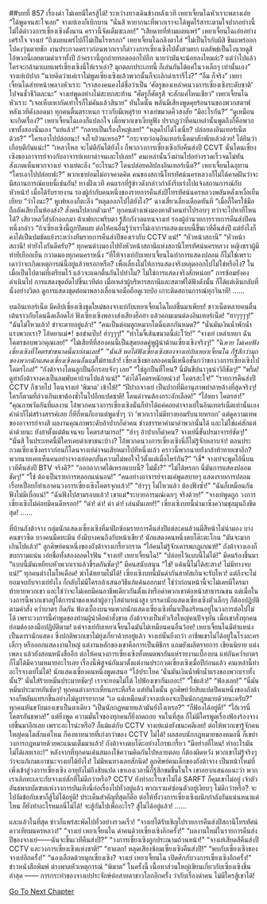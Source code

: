 ##บทที่ 857 เรื่องด่า ไม่เคยมีใครสู้ได้!
ระหว่างทางเดินข้างหลังเวที
เหยาเจี้ยนไฉหัวเราะพลางเอ่ย “ได้พูดจนสะใจเลย”
จางเย่เองก็เบิกบาน “นั่นสิ หายากนะที่พวกเราจะได้พูดไร้สาระตามใจปากอย่างนี้ ไม่ได้ด่าวงการเซี่ยงเซิงตั้งนาน คราวนี้จัดเต็มซะเลย!”
“เสียดายที่ห้ามเผยแพร่” เหยาเจี้ยนไฉเอ่ยอย่างเศร้าใจ
จางเย่ “ถึงเผยแพร่ไปก็ไม่เป็นไรหรอก”
เหยาเจี้ยนไฉถลึงตาใส่ “ไม่เป็นไรกับผีสิ ขืนแพร่ออกไปคงวุ่นตายชัก งานประกวดคราวก่อนพวกเราก็ด่าวงการเซี่ยงเซิงไปตั้งสามยก ผลลัพธ์เป็นไงนายดูสิ ไอ้พวกนี้เลยตามด่าเราทั้งปี ถ้าคราวนี้ถูกถ่ายทอดออกไปอีก นายว่ามันจะน้อยลงไหมล่ะ? แต่ว่าไปแล้วใครจะกล้ามาเผยแพร่เซี่ยงเซิงนี่ให้เราเล่า? มุกตลกประเภทนี้ ก็เล่นกันได้แค่ในวงเล็กๆ เท่านั้นเอง”
จางเย่เบ้ปาก “นายคิดว่าแค่เราไม่พูดเซี่ยงเซิงแล้วพวกนั้นก็จะเลิกด่าเรารึไง?”
“อืม ก็จริง” เหยาเจี้ยนไฉส่ายหน้าพลางหัวเราะ “เราสองคนคงได้ชื่อว่าเป็น ‘ศัตรูของเหล่าคนวงการเซี่ยงเซิงระดับชาติ’ ไปจนชั่วชีวิตละนะ”
จางเย่พูดอย่างไม่สะทกสะท้าน “ศัตรูก็ศัตรูสิ จะสักแค่ไหนเชียว”
เหยาเจี้ยนไฉหัวเราะ “เจอเห็บเหากัดเท่าไรก็ไม่คันแล้วสินาย”
ทันใดนั้น พลันมีเสียงพูดคุยร้อนรนของพวกสตาฟหลังเวทีดังลอดมา ทุกคนตื่นตระหนก ราวกับมีเหตุร้าย
จางเย่ขมวดคิ้วสงสัย “มีอะไรกัน?”
“ดูเหมือนจะเกิดเรื่อง?” เหยาเจี้ยนไฉเองก็แปลกใจ
เมื่อพวกเขาเงี่ยหูฟัง ปรากฏว่าที่คนเหล่านั้นพูดถึงก็คือพวกเขาทั้งสองนั่นเอง
“แย่แล้ว!”
“กลายเป็นเรื่องใหญ่เลย!”
“หลุดไปได้ไงเนี่ย? ปล่อยลงอินเทอร์เน็ตด้วย?”
“ใครเอาไปปล่อยนะ! จงใจป่วนเหรอ?”
“กระจายว่อนอินเทอร์เน็ตมาสักพักแล้วด้วย! ได้ยินว่าเกือบตีกันแน่ะ!”
“เหลวไหล จะไม่ตีกันได้ยังไง ก็พวกวงการเซี่ยงเซิงกับคืนส่งปี CCVT นั่นโดนเซี่ยงเซิงของอาจารย์จางกับอาจารย์เหยาด่าจนเละไปเลย!”
คนเหล่านั้นวิ่งผ่านไปอย่างรวดเร็วจนไม่ทันสังเกตเห็นพวกจางเย่
จางเย่ตะลึง “อะไรนะ? โดนปล่อยคลิปลงอินเทอร์เน็ต?”
เหยาเจี้ยนไฉอุทาน “ใครเอาไปปล่อยฟะ?”
พวกเขาย่อมไม่อาจคาดคิด คนของสถานีโทรทัศน์นครหลวงก็ไม่ได้คาดฝันว่าจะมีสถานการณ์แบบนี้เช่นกัน!
ทางฝั่งเวที
คนแรกที่รู้ข่าวดังกล่าวกำลังรีบเร่งไปแจ้งสถานการณ์กับหัวหน้า!
เมื่อได้รับรายงาน รองผู้กำกับคนหนึ่งของรายการคืนส่งปีโทรทัศน์นครหลวงพลันหลั่งเหงื่อเย็นเยียบ “ว่าไงนะ?”
หูเฟยเองก็ตะลึง “หลุดออกไปได้ยังไง?”
ฉางเสี่ยวเลี่ยงเดือดทันที “เมื่อกี้ใครใช้มือถืออัดเสียงในห้องส่ง? สั่งคนไปลากตัวมา!”
ทุกคนต่างเพ่งมองหาตัวคนทำไปรอบๆ ทว่าจะไปหาที่ไหนได้?
เสียวหลวี่สำลักออกมา
ต้าเฟยกะพริบตา รู้สึกกังวลแทนจางเย่
รองผู้อำนวยการรายการคืนส่งปีคนหนึ่งกล่าว “ถ้าเซี่ยงเซิงนี้ถูกปิดเผย ต่อให้คนอื่นรู้ว่าเราไม่เอาการแสดงแบบนี้ขึ้นเวทีคืนส่งปี แต่ยังไงก็คงได้เป็นปมขัดแย้งระหว่างทีมรายการคืนส่งปีของเรากับ CCTV แน่!”
“หัวหน้าสถานี”
“หัวหน้าสถานี! ทำยังไงกันดีครับ?”
ทุกคนต่างมองไปยังหัวหน้าสถานีแห่งสถานีโทรทัศน์นครหลวง
หญิงชราผู้มีท่าทีเยือกเย็น กวาดมองทุกคนคราหนึ่ง “ที่ให้จางเย่กับเหยาเจี้ยนไฉทำการแสดงปลอม ก็ไม่ใช่เพราะเดาว่าจะเกิดเหตุการณ์นี้อยู่แล้วหรอกหรือ? เพื่อเลี่ยงไม่ให้การแสดงจริงหลุดออกไปไม่ใช่หรือไง? ในเมื่อเป็นไปตามที่เตรียมไว้ แล้วจะแตกตื่นกันไปทำไม? ไม่ใช่การแสดงจริงสักหน่อย”
การซ้อมยังคงดำเนินไป
การแสดงชุดถัดไปขึ้นเวทีต่อ
เมื่อเหล่าผู้บริหารสถานีและสตาฟได้ฟังดังนั้น ก็ได้แต่เดินกลับที่นั่งอย่างวิตก ดูการแสดงชุดต่อมาพลางเลื่อนจอมือถือดูเวยป๋อ เกาะติดสถานการณ์ทุกวินาที!
……


บนอินเทอร์เน็ต
มีคลิปเซี่ยงเซิงชุดใหม่ของจางเย่กับเหยาเจี้ยนไฉโผล่ขึ้นมาเพียบ! ชาวเน็ตหลายคนตื่นเต้นราวกับโดนฉีดเลือดไก่ ฟังเซี่ยงเซิงพลางส่งเสียงฮือฮา แล้วคอมเมนต์ลงอินเทอร์เน็ต!
“ฮาๆๆๆๆ!”
“ฉันไม่ไหวแล้ว! ขำจะตายอยู่แล้ว!”
“คนเป็นต่อมลูกหมากโตฉี่แตกกันหมด?”
“นั่นมันเงินน้ำพักน้ำแรงพวกเรา? ไอ้หยาแม่*! ขอขำแป๊บ! ฮ่าๆๆๆ!”
“ทำไมจี้เส้นขนาดนี้ล่ะโว้ย!”
“จางเย่ เหล่าเหยา ฉันโคตรชอบพวกคุณเลย!”
“ไม่เสียทีที่สองคนนี้เป็นสุดยอดคู่หูผู้นำด้านเซี่ยงเซิงจริงๆ!”
“ฉิ*หาย ไม่เคยฟังเซี่ยงเซิงที่โคตรขำขนาดนี้มาก่อนเลย!”
“นั่นสิ พอได้ฟังเซี่ยงเซิงของจางเย่กับเหยาเจี้ยนไฉ ก็รู้สึกว่ามุกของพวกนักแสดงเซี่ยงเซิงคนอื่นแม่*ไม่ฮาแล้ว! เซี่ยงเซิงของสองคนนี้เหนือชั้นกว่าของวงการเซี่ยงเซิงไปโคตรไกล!”
“ถังต้าจางโดนลูกปืนอีกรอบจังๆ เลย”
“ใช่ลูกปืนที่ไหน? นี่มันขีปนาวุธนำวิถีชัดๆ!”
“พรืด! ดูท่าถังต้าจางคงเป็นลมพับคาบ้านไปแล้วแน่!”
“ด่าได้โคตรหนักหน่วง! โคตรสะใจ!”
“รายการคืนส่งปี CCTV ก็ซวยไป โดนจางเย่ ‘พิฆาต’ เข้าให้!”
“ฝีปากจางเย่ เป็นปากที่มีอานุภาพทำลายล้างที่สุดจริงๆ! ใครก็ตามที่ล่วงเกินเขาต้องช้ำในไปอีกแปดชาติ! โดนด่าจนต้องกระอักเลือด!”
“ไอ้หยา โคตรฮา!”
“คุณภาพวัดกันที่ผลงาน ไอ้พวกคนวงการเซี่ยงเซิงนั่นก็ทำได้แค่คอยด่าจางเย่ในอินเทอร์เน็ตเท่านั้นเอง คำด่าก็ไม่สร้างสรรค์เลย กี่ทีกี่หนก็เอาแต่พูดซ้ำๆ ว่า ‘พวกเราไม่มีทางยอมรับนายหรอก’ แต่ดูความเทพของอาจารย์จางสิ ผลงานคุณภาพระดับอ้าปากก็ด่าคน ช่างสรรหาคำมาด่าพวกนั้นได้ และไม่ใช่แค่สักแต่ด่าด้วยนะ ยังฮาตั้งแต่ต้นจนจบ โคตรสามารถ!”
“ฮ่าๆ อ้าปากก็ด่าคน? จางเย่นี่ขั้นปรมาจารย์ชัดๆ!”
“นั่นสิ ในประเทศนี้มีใครเคยด่าเขาชนะบ้าง? ไอ้พวกคนวงการเซี่ยงเซิงนี่ก็ไม่รู้จักหลาบจำ! ตอนประกวดเซี่ยงเซิงคราวก่อนก็โดนจางเย่ด่าจนเสียหมาไปทีหนึ่งแล้ว คราวนี้พวกนายยังกล้าท้าทายเขาอีก? พวกนายเคยเห็นคนอย่างจางเย่อดกลั้นความไม่พอใจไว้ตั้งแต่เมื่อไหร่กัน?”
“เชี่* จางเย่จะพูดไอ้นี่บนเวทีคืนส่งปี BTV จริงดิ?”
“ออกอากาศได้เหรอแบบนี้? ไม่มั้ง?”
“ไม่ได้หรอก นี่มันการแสดงปลอมชัดๆ!”
“ใช่ ต้องเป็นรายการหลอกแน่นอน!”
“คนอย่างอาจารย์จางแค่พูดสบายๆ แสดงรายการปลอมเรื่อยเปื่อยก็ทำเอาคนวงการเซี่ยงเซิงโคตรจุกแล้ว!”
“ฮ่าๆๆ ไม่ไหวแล้ว ต้องฟังซ้ำ!”
“ฉันก็เหมือนกัน ฟังไม่มีเบื่อแน่!”
“ฉันฟังไปสามรอบแล้ว! เขาแม่*ระบายอารมณ์เฉยๆ จริงด้วย!”
“จางเย่พูดถูก วงการเซี่ยงเซิงไม่ค่อยมีคนดีหรอก!”
“ด่า! ด่า! ด่า ด่า! เล่นมันเลย!!”
เซี่ยงเซิงบทนี้นำมาซึ่งความชุลมุนถึงขีดสุด!
……


ที่บ้านถังต้าจาง
กลุ่มนักแสดงเซี่ยงเซิงที่มาฝึกซ้อมรายการคืนส่งปีแต่ละคนล้วนมีสีหน้าไม่น่ามอง บางคนขาวซีด บางคนมืดทะมึน ยังมีบางคนถึงกับหน้าเขียว!
นักแสดงคนหนึ่งตบโต๊ะตะโกน “มันจะมากเกินไปแล้ว!”
ลูกศิษย์คนหนึ่งของถังต้าจางเกรี้ยวกราด “ไอ้คนไม่รู้จักเคารพกฎเกณฑ์!”
ถังต้าจางเองก็ขบกรามแน่น เอ่ยชื่อทั้งสองลอดไรฟัน “จางเย่! เหยาเจี้ยนไฉ!”
“ปล่อยไว้แบบนี้ไม่ได้!” มีคนร้องขึ้นมา “แบบนี้มันเหยียบหัวพวกเราแล้วขี้รดกันชัดๆ!”
มีคนสนับสนุน “ใช่! แค้นนี้ไม่ได้สะสาง! ไม่มีทางจบแน่!”
ทุกคนต่างโมโหเดือด!
ฆ่าได้หยามไม่ได้! เซี่ยงเซิงบทนี้มันด่ากันสาหัสเกินจะรับไหว!
แต่ถึงจะไม่ยอมจบกับจางเย่ยังไง ก็กลับไม่มีใครกล้าเสนอวิธีแก้แค้นออกมา!
ใช่ว่าก่อนหน้านี้จะไม่เคยมีใครมาท้าทายพวกเขา และใช่ว่าจะไม่เคยมีคนอาชีพเดียวกันตั้งแง่หรือด่าพวกเขาต่อหน้าสาธารณชน แต่เมื่อในวงการนี้พวกเขาอยู่ใต้การนำของเหล่าผู้อาวุโสตำแหน่งสูง บรรดานักแสดงเซี่ยงเซิงตัวเล็กๆ ก็ต้องปฏิบัติตามคำสั่ง คว่ำบาตร กีดกัน ฟ้องเบื้องบนจนพวกนักแสดงเซี่ยงเซิงที่มาเป็นอริทนอยู่ในวงการต่อไปไม่ได้ เพราะวงการนี้คำพูดของท่านผู้นำคือคำสั่งขาด ถังต้าจางเป็นหัวเรือใหญ่คนปัจจุบัน เมื่อเขาสั่งทุกคนย่อมต้องลงมือปฏิบัติตาม!
แต่จางเย่กับเหยาเจี้ยนไฉมันไม่เหมือนคนอื่นว้อย!
เหยาเจี้ยนไฉมีตำแหน่งเป็นดารานักแสดง ซึ่งปกติพวกเขาไม่ยุ่งเกี่ยวด้วยอยู่แล้ว
จางเย่นั้นยิ่งกว่า อาชีพเขาไม่ได้อยู่ในโรงละครเล็กๆ หรือออกแสดงงานใหญ่ แต่งานหลักของเขาคือการเป็นพิธีกร แถมยังผลิตรายการ เขียนนิยาย แต่งเพลง แล้วยังสอนหนังสืออีก ต่อให้คนวงการเซี่ยงเซิงทั้งหมดพากันแห่รายงานเบื้องบน แห่กันคว่ำบาตร ก็ไม่ได้มีความหมายอะไรเลย เรื่องนี้พิสูจน์กันมาตั้งแต่งานประกวดเซี่ยงเซิงเมื่อปีก่อนแล้ว คนเหล่านี้ทำอะไรจางเย่ไม่ได้!
นักแสดงเซี่ยงคนหนึ่งพูดเสนอ “ไอ้ประโยค ‘นั่นมันเงินน้ำพักน้ำแรงของพวกเราทั้งนั้น?’ นั่นใส่ร้ายหมิ่นประมาทชัดๆ! เราจะยอมไม่ได้ ไปฟ้องเขากันเถอะ!”
“ใช่แล้ว!”
“ฟ้องเลย!”
“นี่มันหมิ่นประมาทกันชัดๆ!
ทุกคนต่างกระเหี้ยนกระหือรือ
แต่ทันใดนั้น ลูกศิษย์วัยสิบแปดปีคนหนึ่งของถังต้าจางก็พลันแทรกขึ้นอย่างไม่ดูบรรยากาศ “เอ แต่เหมือนตัวจางเย่เองจะเป็นนักกฎหมายด้วยนะครับ?”
ทุกคนหันขวับมองเขาเป็นตาเดียว
“เป็นนักกฎหมายแล้วมันยังไงเหรอ?”
“ก็ฟ้องได้อยู่ดี!”
“ไอ้เวรนี่โคตรอันธพาล!”
แต่ยิ่งพูด ความมั่นใจของทุกคนก็ยิ่งถดถอย จนในที่สุด ก็ไม่มีใครพูดเรื่องฟ้องร้องจางเย่ขึ้นมาอีกเลย เพราะอะไรน่ะหรือ? ก็แม้แต่กับ CCTV จางเย่แม่งยังชนะคดีเลย! ต่อให้พวกเขารู้จักคนใหญ่คนโตสักแค่ไหน ก็คงหาทนายที่เก่งกว่าของ CCTV ไม่ได้! ผลสอบนักกฎหมายของหมอนี่ ก็เขย่าวงการกฎหมายด้วยคะแนนเต็มมาแล้ว!
ถังต้าจางตบโต๊ะอย่างโกรธเกรี้ยว “มีอย่างที่ไหน! ทำอะไรมันไม่ได้เลยเรอะ!”
หลังจากที่ทุกคนเค้นสมองใช้ความคิดกันไปหลายตลบ ก็ต้องผิดหวัง พวกเขาไม่รู้จริงๆ ว่าจะแก้เกมเอาชนะจางเย่ได้ยังไง! ไม่มีหนทางเลยสักนิด!
ลูกศิษย์คนเล็กของถังต้าจาง เป็นหน้าใหม่ที่เพิ่งเข้าสู่วงการเซี่ยงเซิง อายุยังไม่ถึงสิบแปด เขาเองเวลานี้ก็รู้สึกขมขื่นในใจ เขาอยากเสนอแนะว่า พวกเราเลิกทะเลาะกับจางเย่สักทีไม่ดีกว่าหรือ? CCTV ยังทำอะไรเขาไม่ได้ SARFT ก็คุมเขาไม่อยู่ เจ้าตัวอันธพาลบัดซบแห่งวงการบันเทิงนี่ก่อเรื่องไปทั่วอยู่แล้ว พวกเราแค่ซ่อนตัวอยู่เงียบๆ ไม่ดีกว่าหรือ? จะไปงัดข้อกับเขาก็สู้ไม่ได้อยู่ดี! ประเด็นสำคัญที่สุดก็คือ ต่อให้ทั้งวงการเซี่ยงเซิงผนึกกำลังกันแน่นหนาแค่ไหน ก็ยังทำอะไรหมอนี่ไม่ได้!
จะสู้กันไปเพื่ออะไร?
สู้ไม่ได้อยู่แล้ว!
……


และแล้วในที่สุด ข่าวก็แพร่สะพัดไปทั่วอย่างรวดเร็ว!
“จางเย่ได้รับเชิญไปรายการคืนส่งปีสถานีโทรทัศน์ดาวเทียมนครหลวง!”
“จางเย่ เหยาเจี้ยนไฉ ด่าคนด้วยเซี่ยงเซิงอีกครั้ง!”
“ผลงานใหม่ในรายการคืนส่งปีของจางเย่——ฉันจะขึ้นเวทีคืนส่งปี?”
“วงการเซี่ยงเซิงถูกประณามถ้วนหน้า!”
“จางเย่เสียดสีคืนส่งปี CCTV และวงการเซี่ยงเซิงแห่งชาติ!”
“ฮาแตก! หลุดเสียงซ้อมเซี่ยงเซิงคืนส่งปี!”
“พบกับเซี่ยงเซิงของจางเย่อีกครั้ง!”
“นองเลือดด้วยมุกเซี่ยงเซิง? จางเย่ เหยาเจี้ยนไฉ เปิดศึกกับวงการเซี่ยงเซิงอีกครั้ง!”
ข่าวหนังสือพิมพ์ ต่างพาดหัวเหตุการณ์ “พิฆาต” ในครั้งนี้ เนื้อหาส่วนใหญ่เขียนเกี่ยวกับเซี่ยงเซิงชิ้นล่าสุด —— การกระทำของจางเย่ประจักษ์ต่อสายตาชาวโลกอีกครั้ง ว่ากับเรื่องด่าคน ไม่มีใครสู้เขาได้!








[Go To Next Chapter]( ./55.md)